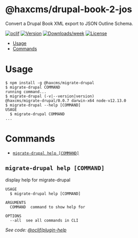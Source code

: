 @haxcms/drupal-book-2-jos
=========================

Convert a Drupal Book XML export to JSON Outline Schema.

[![oclif](https://img.shields.io/badge/cli-oclif-brightgreen.svg)](https://oclif.io)
[![Version](https://img.shields.io/npm/v/@haxcms/drupal-book-2-jos.svg)](https://npmjs.org/package/@haxcms/drupal-book-2-jos)
[![Downloads/week](https://img.shields.io/npm/dw/@haxcms/drupal-book-2-jos.svg)](https://npmjs.org/package/@haxcms/drupal-book-2-jos)
[![License](https://img.shields.io/npm/l/@haxcms/drupal-book-2-jos.svg)](https://github.com/elmsln/haxcms-tools/blob/master/package.json)

<!-- toc -->
* [Usage](#usage)
* [Commands](#commands)
<!-- tocstop -->
# Usage
<!-- usage -->
```sh-session
$ npm install -g @haxcms/migrate-drupal
$ migrate-drupal COMMAND
running command...
$ migrate-drupal (-v|--version|version)
@haxcms/migrate-drupal/0.0.7 darwin-x64 node-v12.13.0
$ migrate-drupal --help [COMMAND]
USAGE
  $ migrate-drupal COMMAND
...
```
<!-- usagestop -->
# Commands
<!-- commands -->
* [`migrate-drupal help [COMMAND]`](#migrate-drupal-help-command)

## `migrate-drupal help [COMMAND]`

display help for migrate-drupal

```
USAGE
  $ migrate-drupal help [COMMAND]

ARGUMENTS
  COMMAND  command to show help for

OPTIONS
  --all  see all commands in CLI
```

_See code: [@oclif/plugin-help](https://github.com/oclif/plugin-help/blob/v2.1.6/src/commands/help.ts)_
<!-- commandsstop -->
